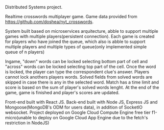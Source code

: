 Distributed Systems project.

Realtime crosswords multiplayer game.
Game data provided from https://github.com/doshea/nyt_crosswords.

System built based on microservices arquitecture, abble to support multiple games with multiple players(persistent connection).
Each game is created for players who have joined the queue, which also is abble to support multiple players and multiple types of queue(only implemented simple queue of n players)

Ingame, "down" words can be locked selecting bottom part of cell and "across" words can be locked selecting top part of the cell.
Once the word is locked, the player can type the correspondent clue's answer.
Players cannot lock anothers players words.
Solved fields from solved words are skipped in case there is any in the selected word.
Match has a time limit and score is based on the sum of player's solved words lenght.
At the end of the game, game is finished and player's scores are updated.

Front-end built with React JS.
Back-end built with Node JS, Express JS and Mongoose(MongoDB's ODM for users data), in addition of SocketIO websocket.
Project deployed on Google Cloud Compute Engine free tier f1-micro(unable to deploy on Google Cloud App Engine due to the fetch's restriction in NodeJS)
